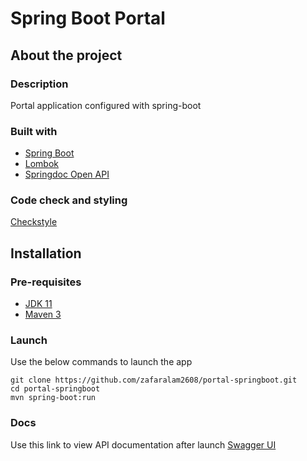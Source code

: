 # Spring Boot Portal

## About the project

### Description
Portal application configured with spring-boot

### Built with
* [Spring Boot](https://spring.io/projects/spring-boot/)
* [Lombok](https://projectlombok.org/)
* [Springdoc Open API](https://springdoc.org/)

### Code check and styling
 [Checkstyle](https://maven.apache.org/plugins/maven-checkstyle-plugin/index.html)

## Installation

### Pre-requisites
* [JDK 11](https://www.oracle.com/in/java/technologies/javase/jdk11-archive-downloads.html)
* [Maven 3](https://maven.apache.org/download.cgi)

### Launch
Use the below commands to launch the app
```
git clone https://github.com/zafaralam2608/portal-springboot.git
cd portal-springboot
mvn spring-boot:run
```

### Docs
Use this link to view API documentation after launch
[Swagger UI](http://localhost:8080/swagger-ui/index.html)
